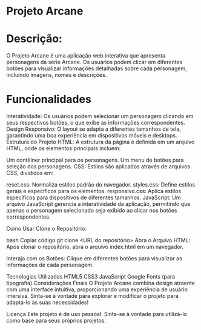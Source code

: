 # Projeto Arcane
# Descrição:
O Projeto Arcane é uma aplicação web interativa que apresenta personagens da série Arcane. Os usuários podem clicar em diferentes botões para visualizar informações detalhadas sobre cada personagem, incluindo imagens, nomes e descrições.

# Funcionalidades
Interatividade: Os usuários podem selecionar um personagem clicando em seus respectivos botões, o que exibe as informações correspondentes.
Design Responsivo: O layout se adapta a diferentes tamanhos de tela, garantindo uma boa experiência em dispositivos móveis e desktops.
Estrutura do Projeto
HTML: A estrutura da página é definida em um arquivo HTML, onde os elementos principais incluem:

Um contêiner principal para os personagens.
Um menu de botões para seleção dos personagens.
CSS: Estilos são aplicados através de arquivos CSS, divididos em:

reset.css: Normaliza estilos padrão do navegador.
styles.css: Define estilos gerais e específicos para os elementos.
responsivo.css: Aplica estilos específicos para dispositivos de diferentes tamanhos.
JavaScript: Um arquivo JavaScript gerencia a interatividade da aplicação, permitindo que apenas o personagem selecionado seja exibido ao clicar nos botões correspondentes.

Como Usar
Clone o Repositório:

bash
Copiar código
git clone <URL do repositório>
Abra o Arquivo HTML: Após clonar o repositório, abra o arquivo index.html em um navegador.

Interaja com os Botões: Clique em diferentes botões para visualizar as informações de cada personagem.

Tecnologias Utilizadas
HTML5
CSS3
JavaScript
Google Fonts (para tipografia)
Considerações Finais
O Projeto Arcane combina design atraente com uma interface intuitiva, proporcionando uma experiência de usuário imersiva. Sinta-se à vontade para explorar e modificar o projeto para adaptá-lo às suas necessidades!

Licença
Este projeto é de uso pessoal. Sinta-se à vontade para utilizá-lo como base para seus próprios projetos.
